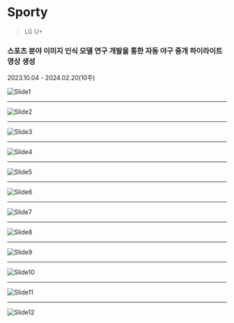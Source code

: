 # Sporty
> LG U+
### 스포츠 분야 이미지 인식 모델 연구 개발을 통한 자동 야구 중개 하이라이트 영상 생성
2023.10.04 - 2024.02.20(10주)

![Slide1](https://github.com/user-attachments/assets/8e5d45e5-7911-474b-9a9e-53cc3b592c89)
***
![Slide2](https://github.com/user-attachments/assets/3f907571-5170-430b-9efc-af9517dbf0a0)
***
![Slide3](https://github.com/user-attachments/assets/683e5664-4a4f-44f8-bc8f-d6dc7368e527)
***
![Slide4](https://github.com/user-attachments/assets/f82ddc73-966a-4176-a341-96bc9290cb00)
***
![Slide5](https://github.com/user-attachments/assets/a65ee97a-c4d1-475c-b3a2-e52c36d05960)
***
![Slide6](https://github.com/user-attachments/assets/dd190187-8e94-41a8-b490-6ec41e3ff83f)
***
![Slide7](https://github.com/user-attachments/assets/b9bb8be7-f855-4879-bba6-6443d14a26d7)
***
![Slide8](https://github.com/user-attachments/assets/6ecfd57d-0e74-4214-bcef-acad1cf53a5d)
***
![Slide9](https://github.com/user-attachments/assets/3cc3c746-f987-40ce-95e9-403bcf176b0c)
***
![Slide10](https://github.com/user-attachments/assets/be0074e1-97dd-45a1-8757-cdd7c6e2855d)
***
![Slide11](https://github.com/user-attachments/assets/9bf12e00-665e-49f6-8565-7bc8ebfef797)
***
![Slide12](https://github.com/user-attachments/assets/10f69ce9-ba59-4744-8bdf-522775a9d7ad)







